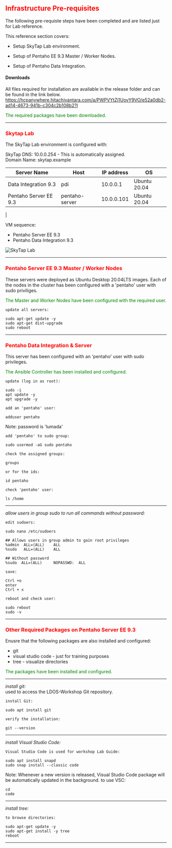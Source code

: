 ## <font color='red'>Infrastructure Pre-requisites</font>
The following pre-requiste steps have been completed and are listed just for Lab reference. 

This reference section covers:
  * Setup SkyTap Lab environment. 
     
  * Setup of Pentaho EE 9.3 Master / Worker Nodes.  
  * Setup of Pentaho Data Integration.


#### Downloads
All files required for installation are available in the release folder and can be found in the link below.  
https://hcpanywhere.hitachivantara.com/a/PWPVYtZj1UovY9VO/e52a0db2-ad14-4673-941b-c304c2b108b2?l

<font color='green'>The required packages have been downloaded.</font>  

---

### <font color='red'>Skytap Lab</font>  

The SkyTap Lab environment is configured with: 

SkyTap DNS: 10.0.0.254 - This is automatically assigned.  
Domain Name: skytap.example  

| Server Name               | Host              |  IP address | OS               |
| ------------------------- | ------------------| ----------- | ---------------- |
| Data Integration 9.3      | pdi               | 10.0.0.1    | Ubuntu 20.04     |
| Pentaho Server EE 9.3     | pentaho-server    | 10.0.0.101  | Ubuntu 20.04     |    
|

VM sequence: 
* Pentaho Server EE 9.3
* Pentaho Data Integration 9.3 

![SkyTap Lab](../assets/skytap_lab.png)

---

### <font color='red'>Pentaho Server EE 9.3 Master / Worker Nodes</font>  

These servers were deployed as Ubuntu Desktop 20.04LTS images.
Each of the nodes in the cluster has been configured with a 'pentaho' user with sudo priviliges.

<font color='green'>The Master and Worker Nodes have been configured with the required user.</font>  

``update all servers:``
```
sudo apt-get update -y
sudo apt-get dist-upgrade
sudo reboot
```

---

### <font color='red'>Pentaho Data Integration & Server</font>  

This server has been configured with an 'pentaho' user with sudo privileges. 

<font color='green'>The Ansible Controller has been installed and configured.</font>  

``update (log in as root):``
```
sudo -i
apt update -y
apt upgrade -y
```
``add an 'pentaho' user:``
```
adduser pentaho
```
Note: password is 'lumada'  

``add 'pentaho' to sudo group:``
```
sudo usermod -aG sudo pentaho
```
``check the assigned groups:``
```
groups
```
``or for the ids:``
```
id pentaho
```
``check 'pentaho' user:``
```
ls /home
```

---

<em>allow users in group sudo to run all commands without password:</em>  

``edit sudoers:``
```
sudo nano /etc/sudoers
```
```
## Allows users in group admin to gain root privileges
%admin  ALL=(ALL)    ALL
%sudo   ALL=(ALL)    ALL  

## Without password
%sudo  ALL=(ALL)     NOPASSWD:  ALL
```
``save:``
```
Ctrl +o
enter
Ctrl + x
```
``reboot and check user:``
```
sudo reboot
sudo -v
```

---

### <font color='red'>Other Required Packages on Pentaho Server EE 9.3</font>  

Enusre that the following packages are also installed and configured:
* git
* visual studio code - just for training purposes
* tree - visualize directories

<font color='green'>The packages have been installed and configured.</font>  

---

<em>install git:</em>    
used to access the LDOS-Workshop Git repository.  

``install Git:``
```
sudo apt install git
```
``verify the installation:``
```
git --version
```

---

<em>install Visual Studio Code:</em> 

``Visual Studio Code is used for workshop Lab Guide:``
```
sudo apt install snapd
sudo snap install --classic code
```
Note: Whenever a new version is released, Visual Studio Code package will be automatically updated in the background.
to use VSC:
```
cd
code
```

---

<em>install tree:</em> 

``to browse directories:``
```
sudo apt-get update -y
sudo apt-get install -y tree
reboot
```

---